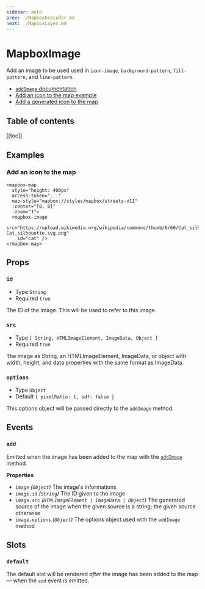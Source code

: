 ```yaml
---
sidebar: auto
prev: ./MapboxGeocoder.md
next: ./MapboxLayer.md
---
```


# MapboxImage

Add an image to be used used in `icon-image`, `background-pattern`, `fill-pattern`, and `line-pattern`.

- [`addImage` documentation](https://docs.mapbox.com/mapbox-gl-js/api/#map#addimage)
- [Add an icon to the map example](https://docs.mapbox.com/mapbox-gl-js/example/add-image/)
- [Add a generated icon to the map](https://docs.mapbox.com/mapbox-gl-js/example/add-image-generated/)


<h2>Table of contents</h2>

[[toc]]

## Examples

### Add an icon to the map



<client-only>
  <mapbox-map
    style="margin-top: 1em; height: 400px;"
    :access-token="MAPBOX_API_KEY"
    map-style="mapbox://styles/mapbox/streets-v11"
    :center="[0, 0]"
    :zoom="1">
<mapbox-image
  src="https://upload.wikimedia.org/wikipedia/commons/thumb/6/60/Cat_silhouette.svg/400px-Cat_silhouette.svg.png"
  id="cat">
  <mapbox-layer
    id="points"
    :options="{
      type: 'symbol',
      source: {
        type: 'geojson',
        data: {
          type: 'FeatureCollection',
          features: [
            {
              type: 'Feature',
              geometry: {
                type: 'Point',
                coordinates: [0, 0]
              }
            }
          ]
        }
      },
      layout: {
        'icon-image': 'cat',
        'icon-size': 0.25
      }
    }" />
</mapbox-image>
  </mapbox-map>
</client-only>

```vue
<mapbox-map
  style="height: 400px"
  access-token="..."
  map-style="mapbox://styles/mapbox/streets-v11"
  :center="[0, 0]"
  :zoom="1">
  <mapbox-image
    src="https://upload.wikimedia.org/wikipedia/commons/thumb/6/60/Cat_silhouette.svg/400px-Cat_silhouette.svg.png"
    id="cat" />
</mapbox-map>
```

## Props

### `id`

- Type `String`
- Required `true`

The ID of the image. This will be used to refer to this image.

### `src`

- Type `[ String, HTMLImageElement, ImageData, Object ]`
- Required `true`

The image as String, an HTMLImageElement, ImageData, or object with width, height, and data properties with the same format as ImageData.

### `options`

- Type `Object`
- Default `{ pixelRatio: 1, sdf: false }`

This options object will be passed directly to the `addImage` method.

## Events

### `add`

Emitted when the image has been added to the map with the [`addImage`](https://docs.mapbox.com/mapbox-gl-js/api/#map#addimage) method.

**Properties**

- `image` _(`Object`)_ The image's informations
- `image.id` _(`String`)_ The ID given to the image
- `image.src` _(`HTMLImageElement | ImageData | Object`)_ The generated source of the image when the given source is a string; the given source otherwise
- `image.options` _(`Object`)_ The options object used with the `addImage` method


## Slots

### `default`

The default slot will be rendered _after_ the image has been added to the map — when the `add` event is emitted.
